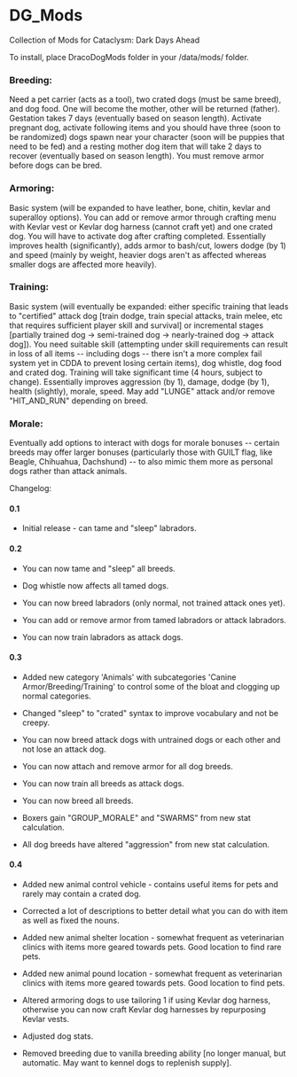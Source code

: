 # DG_Mods
Collection of Mods for Cataclysm: Dark Days Ahead

To install, place DracoDogMods folder in your /data/mods/ folder.

### Breeding:
Need a pet carrier (acts as a tool), two crated dogs (must be same breed), and
dog food. One will become the mother, other will be returned (father). Gestation
takes 7 days (eventually based on season length). Activate pregnant dog, activate
following items and you should have three (soon to be randomized) dogs spawn near
your character (soon will be puppies that need to be fed) and a resting mother dog
item that will take 2 days to recover (eventually based on season length).
You must remove armor before dogs can be bred.

### Armoring:
Basic system (will be expanded to have leather, bone, chitin, kevlar and superalloy
options).
You can add or remove armor through crafting menu with Kevlar vest or Kevlar dog
harness (cannot craft yet) and one crated dog. You will have to activate dog
after crafting completed.
Essentially improves health (significantly), adds armor to bash/cut, lowers dodge
(by 1) and speed (mainly by weight, heavier dogs aren't as affected whereas
smaller dogs are affected more heavily).

### Training:
Basic system (will eventually be expanded: either specific training that leads to
"certified" attack dog [train dodge, train special attacks, train melee, etc that
requires sufficient player skill and survival] or incremental stages [partially
trained dog -> semi-trained dog -> nearly-trained dog -> attack dog]).
You need suitable skill (attempting under skill requirements can result in loss
of all items -- including dogs -- there isn't a more complex fail system yet in
CDDA to prevent losing certain items), dog whistle, dog food and crated dog.
Training will take significant time (4 hours, subject to change).
Essentially improves aggression (by 1), damage, dodge (by 1), health (slightly),
morale, speed. May add "LUNGE" attack and/or remove "HIT_AND_RUN" depending on
breed.

### Morale:
Eventually add options to interact with dogs for morale bonuses -- certain breeds
may offer larger bonuses (particularly those with GUILT flag, like Beagle,
Chihuahua, Dachshund) -- to also mimic them more as personal dogs rather than
attack animals.

Changelog:

#### 0.1

- Initial release - can tame and "sleep" labradors.

#### 0.2

- You can now tame and "sleep" all breeds.

- Dog whistle now affects all tamed dogs.

- You can now breed labradors (only normal, not trained attack ones yet).

- You can add or remove armor from tamed labradors or attack labradors.

- You can now train labradors as attack dogs.

#### 0.3

- Added new category 'Animals' with subcategories 'Canine Armor/Breeding/Training'
to control some of the bloat and clogging up normal categories.

- Changed "sleep" to "crated" syntax to improve vocabulary and not be creepy.

- You can now breed attack dogs with untrained dogs or each other and not lose an attack dog.

- You can now attach and remove armor for all dog breeds.

- You can now train all breeds as attack dogs.

- You can now breed all breeds.

- Boxers gain "GROUP_MORALE" and "SWARMS" from new stat calculation.

- All dog breeds have altered "aggression" from new stat calculation.

#### 0.4

- Added new animal control vehicle - contains useful items for pets and rarely may contain a crated dog.

- Corrected a lot of descriptions to better detail what you can do with item as well as fixed the nouns.

- Added new animal shelter location - somewhat frequent as veterinarian clinics with items more geared towards pets. Good location to find rare pets.

- Added new animal pound location - somewhat frequent as veterinarian clinics with items more geared towards pets. Good location to find pets.

- Altered armoring dogs to use tailoring 1 if using Kevlar dog harness, otherwise you can now craft Kevlar dog harnesses by repurposing Kevlar vests.

- Adjusted dog stats.

- Removed breeding due to vanilla breeding ability [no longer manual, but automatic. May want to kennel dogs to replenish supply].